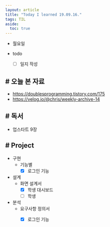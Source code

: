 ```yaml
---
layout: article
title: "Today I learned 19.09.16."
tags: TIL
aside:
  toc: true
---
```


- 월요일
- todo

  - [ ] 일지 작성



## # 오늘 본 자료

- https://doublesprogramming.tistory.com/175
- https://velog.io/@chris/weekly-archive-14



## # 독서

- 업스타트 9장



## # Project

- 구현
  - 기능별
    - [x] 로그인 기능
- 설계
  - 화면 설계서
    - [x] 학생 대시보드
    - [ ] 학생
- 분석
  - 요구사항 정의서
    - [x] 로그인 기능

